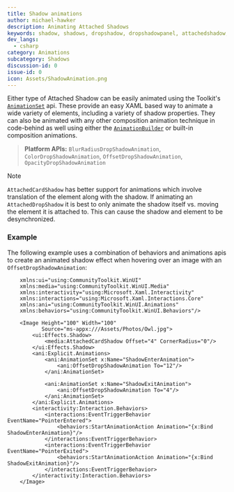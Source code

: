 ```yaml
---
title: Shadow animations
author: michael-hawker
description: Animating Attached Shadows
keywords: shadow, shadows, dropshadow, dropshadowpanel, attachedshadow, attacheddropshadow, attachedcardshadow
dev_langs:
  - csharp
category: Animations
subcategory: Shadows
discussion-id: 0
issue-id: 0
icon: Assets/ShadowAnimation.png
---
```


Either type of Attached Shadow can be easily animated using the Toolkit's [`AnimationSet`](../animations/AnimationSet.md) api. These provide an easy XAML based way to animate a wide variety of elements, including a variety of shadow properties. They can also be animated with any other composition animation technique in code-behind as well using either the [`AnimationBuilder`](../animations/AnimationBuilder.md) or built-in composition animations.

> **Platform APIs:** `BlurRadiusDropShadowAnimation`, `ColorDropShadowAnimation`, `OffsetDropShadowAnimation`, `OpacityDropShadowAnimation`

> [!NOTE]
> `AttachedCardShadow` has better support for animations which involve translation of the element along with the shadow. If animating an `AttachedDropShadow` it is best to only animate the shadow itself vs. moving the element it is attached to. This can cause the shadow and element to be desynchronized.

### Example

The following example uses a combination of behaviors and animations apis to create an animated shadow effect when hovering over an image with an `OffsetDropShadowAnimation`:

```xaml
    xmlns:ui="using:CommunityToolkit.WinUI"
    xmlns:media="using:CommunityToolkit.WinUI.Media"
    xmlns:interactivity="using:Microsoft.Xaml.Interactivity"
    xmlns:interactions="using:Microsoft.Xaml.Interactions.Core"
    xmlns:ani="using:CommunityToolkit.WinUI.Animations"
    xmlns:behaviors="using:CommunityToolkit.WinUI.Behaviors"/>

    <Image Height="100" Width="100"
           Source="ms-appx:///Assets/Photos/Owl.jpg">
        <ui:Effects.Shadow>
            <media:AttachedCardShadow Offset="4" CornerRadius="0"/>
        </ui:Effects.Shadow>
        <ani:Explicit.Animations>
            <ani:AnimationSet x:Name="ShadowEnterAnimation">
                <ani:OffsetDropShadowAnimation To="12"/>
            </ani:AnimationSet>

            <ani:AnimationSet x:Name="ShadowExitAnimation">
                <ani:OffsetDropShadowAnimation To="4"/>
            </ani:AnimationSet>
        </ani:Explicit.Animations>
        <interactivity:Interaction.Behaviors>
            <interactions:EventTriggerBehavior EventName="PointerEntered">
                <behaviors:StartAnimationAction Animation="{x:Bind ShadowEnterAnimation}"/>
            </interactions:EventTriggerBehavior>
            <interactions:EventTriggerBehavior EventName="PointerExited">
                <behaviors:StartAnimationAction Animation="{x:Bind ShadowExitAnimation}"/>
            </interactions:EventTriggerBehavior>
        </interactivity:Interaction.Behaviors>
    </Image>
```
